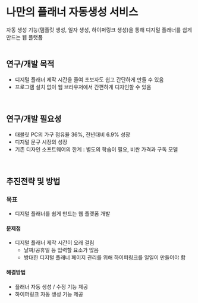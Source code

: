 # 나만의 플래너 자동생성 서비스
자동 생성 기능(탬플릿 생성, 일자 생성, 하이퍼링크 생성)을 통해 디지털 플래너를 쉽게 만드는 웹 플랫폼
<br/> 
<br/> 

## 연구/개발 목적
* 디지털 플래너 제작 시간을 줄여 초보자도 쉽고 간단하게 만들 수 있음
* 프로그램 설치 없이 웹 브라우저에서 간편하게 디자인할 수 있음
<br/> 

## 연구/개발 필요성
* 태블릿 PC의 가구 점유율 36%, 전년대비 6.9% 성장
* 디지털 문구 시장의 성장
* 기존 디자인 소프트웨어의 한계 : 별도의 학습이 필요, 비싼 가격과 구독 모델
<br/>

## 추진전략 및 방법
### 목표
* 디지털 플래너를 쉽게 만드는 웹 플랫폼 개발
#### 문제점
* 디지털 플래너 제작 시간이 오래 걸림
  * 날짜/공휴일 등 입력할 요소가 많음
  * 방대한 디지털 플래너 페이지 관리를 위해 하이퍼링크를 일일이 만들어야 함
#### 해결방법
* 플래너 자동 생성 / 수정 기능 제공
* 하이퍼링크 자동 생성 기능 제공






